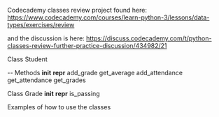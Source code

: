 Codecademy classes review project found here: https://www.codecademy.com/courses/learn-python-3/lessons/data-types/exercises/review

and the discussion is here:
https://discuss.codecademy.com/t/python-classes-review-further-practice-discussion/434982/21

Class Student

 -- Methods
 __init__
 __repr__
 add_grade
 get_average
 add_attendance
 get_attendance
 get_grades

Class Grade
__init__
__repr__
is_passing

Examples of how to use the classes